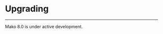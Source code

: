 # Upgrading

--------------------------------------------------------

Mako 8.0 is under active development.